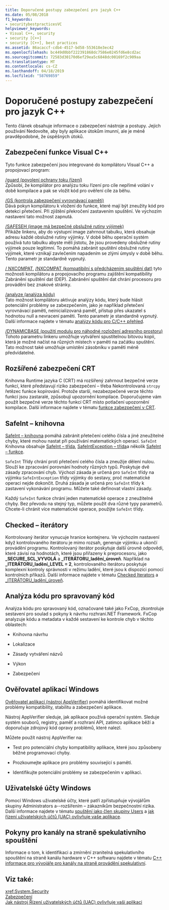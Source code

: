 ```yaml
---
title: Doporučené postupy zabezpečení pro jazyk C++
ms.date: 05/08/2018
f1_keywords:
- securitybestpracticesVC
helpviewer_keywords:
- Visual C++, security
- security [C++]
- security [C++], best practices
ms.assetid: 86acaccf-cdb4-4517-bd58-553618e3ec42
ms.openlocfilehash: bc449d0bbf222391868dc7586e0245fd6e8cd2ac
ms.sourcegitcommit: 72583d30170d6ef29ea5c6848dc00169f2c909aa
ms.translationtype: MT
ms.contentlocale: cs-CZ
ms.lasthandoff: 04/18/2019
ms.locfileid: "58769859"
---
```

# <a name="security-best-practices-for-c"></a>Doporučené postupy zabezpečení pro jazyk C++

Tento článek obsahuje informace o zabezpečení nástroje a postupy. Jejich používání Nedovolte, aby byly aplikace útokům imunní, ale je méně pravděpodobné, že úspěšných útoků.

## <a name="visual-c-security-features"></a>Zabezpečení funkce Visual C++

Tyto funkce zabezpečení jsou integrované do kompilátoru Visual C++ a propojovací program:

[/guard (povolení ochrany toku řízení)](../build/reference/guard-enable-control-flow-guard.md)<br/>
Způsobí, že kompilátor pro analýzu toku řízení pro cíle nepřímé volání v době kompilace a pak se vložit kód pro ověření cíle za běhu.

[/GS (kontrola zabezpečení vyrovnávací paměti)](../build/reference/gs-buffer-security-check.md)<br/>
Dává pokyn kompilátoru k vložení do funkce, které mají být zneužity kód pro detekci přetečení. Při zjištění překročení zastavením spuštění. Ve výchozím nastavení tato možnost zapnutá.

[/SAFESEH (image má bezpečné obslužné rutiny výjimek)](../build/reference/safeseh-image-has-safe-exception-handlers.md)<br/>
Přikáže linkeru, aby do výstupní image zahrnout tabulku, která obsahuje adresu každé obslužné rutiny výjimky. V době běhu operační systém používá tuto tabulku abyste měli jistotu, že jsou provedeny obslužné rutiny výjimek pouze legitimní. To pomáhá zabránit spuštění obslužné rutiny výjimek, které vznikají zavlečením napadením se zlými úmysly v době běhu. Tento parametr je standardně vypnutý.

[/ NXCOMPAT](../build/reference/nxcompat.md), [/NXCOMPAT (kompatibilní s předcházením spuštění dat)](../build/reference/nxcompat-compatible-with-data-execution-prevention.md) tyto možnosti kompilátoru a propojovacího programu zajištění kompatibility Zabránění spuštění dat (DEP). Zabránění spuštění dat chrání procesoru pro provádění bez znakové stránky.

[/analyze (analýza kódu)](../build/reference/analyze-code-analysis.md)<br/>
Tato možnost kompilátoru aktivuje analýzy kódu, který bude hlásit potenciální problémy se zabezpečením, jako je například přetečení vyrovnávací paměti, neinicializovaná paměť, přístup přes ukazatel s hodnotou null a nevracení paměti. Tento parametr je standardně vypnutý. Další informace najdete v tématu [analýzy kódu pro C/C++ přehled](/visualstudio/code-quality/code-analysis-for-c-cpp-overview).

[/DYNAMICBASE (použití modulu pro náhodné rozložení adresního prostoru)](../build/reference/dynamicbase-use-address-space-layout-randomization.md)<br/>
Tohoto parametru linkeru umožňuje vytváření spustitelnou bitovou kopii, která je možné načíst na různých místech v paměti na začátku spuštění. Tato možnost také umožňuje umístění zásobníku v paměti méně předvídatelné.

## <a name="security-enhanced-crt"></a>Rozšířené zabezpečení CRT

Knihovna Runtime jazyka C (CRT) má rozšířený zahrnout bezpečné verze funkcí, které představují riziko zabezpečení – třeba Nekontrolovaná `strcpy` řetězec funkce kopírování. Protože starší, nezabezpečené verze těchto funkcí jsou zastaralé, způsobují upozornění kompilace. Doporučujeme vám použít bezpečné verze těchto funkcí CRT místo potlačení upozornění kompilace. Další informace najdete v tématu [funkce zabezpečení v CRT](../c-runtime-library/security-features-in-the-crt.md).

## <a name="safeint-library"></a>SafeInt – knihovna

[SafeInt – knihovna](../safeint/safeint-library.md) pomáhá zabránit přetečení celého čísla a jiné zneužitelné chyby, které mohou nastat při používání matematických operací. `SafeInt` Knihovna obsahuje [SafeInt – třída](../safeint/safeint-class.md), [SafeIntException – třída](../safeint/safeintexception-class.md)a několik [SafeInt – funkce](../safeint/safeint-functions.md).

`SafeInt` Třídy chrání proti přetečení celého čísla a zneužije dělení nulou. Slouží ke zpracování porovnání hodnoty různých typů. Poskytuje dvě zásady zpracování chyb. Výchozí zásada je určená pro `SafeInt` třídy na výjimku `SafeIntException` třídy výjimky do sestavy, proč matematické operaci nejde dokončit. Druhá zásada je určená pro `SafeInt` třídy k zastavení vykonávání programu. Můžete také definovat vlastní zásady.

Každý `SafeInt` funkce chrání jeden matematické operace z zneužitelné chyby. Bez převodu na stejný typ, můžete použít dva různé typy parametrů. Chcete-li chránit více matematické operace, použijte `SafeInt` třídy.

## <a name="checked-iterators"></a>Checked – iterátory

Kontrolovaný iterátor vynucuje hranice kontejneru. Ve výchozím nastavení když kontrolovaného iterátoru je mimo rozsah, generuje výjimku a ukončí provádění programu. Kontrolovaný iterátor poskytuje další úrovně odpovědi, které závisí na hodnotách, které jsou přiřazeny k preprocesoru, jako  **\_SECURE\_SCL\_VYVOLÁ** a  **\_ITERÁTORU\_ladění\_úroveň**. Například na  **\_ITERÁTORU\_ladění\_LEVEL = 2**, kontrolovaného iterátoru poskytuje komplexní kontroly správnosti v režimu ladění, které jsou k dispozici pomocí kontrolních příkazů. Další informace najdete v tématu [Checked Iterators](../standard-library/checked-iterators.md) a [ \_ITERÁTORU\_ladění\_úroveň](../standard-library/iterator-debug-level.md).

## <a name="code-analysis-for-managed-code"></a>Analýza kódu pro spravovaný kód

Analýza kódu pro spravovaný kód, označované také jako FxCop, zkontroluje sestavení pro soulad s pokyny k návrhu rozhraní.NET Framework. FxCop analyzuje kódu a metadata v každé sestavení ke kontrole chyb v těchto oblastech:

- Knihovna návrhu

- Lokalizace

- Zásady vytváření názvů

- Výkon

- Zabezpečení

## <a name="windows-application-verifier"></a>Ověřovatel aplikací Windows

[Ověřovatel aplikací (nástroj AppVerifier)](/windows-hardware/drivers/debugger/application-verifier
) pomáhá identifikovat možné problémy kompatibility, stabilitu a zabezpečení aplikace.

Nástroj AppVerifier sleduje, jak aplikace používá operační systém. Sleduje systém souborů, registry, paměť a rozhraní API, zatímco aplikace běží a doporučuje zdrojový kód opravy problémů, které nalezl.

Můžete použít nástroj AppVerifier na:

- Test pro potenciální chyby kompatibility aplikace, které jsou způsobeny běžné programovací chyby.

- Prozkoumejte aplikace pro problémy související s pamětí.

- Identifikujte potenciální problémy se zabezpečením v aplikaci.

## <a name="windows-user-accounts"></a>Uživatelské účty Windows

Pomocí Windows uživatelské účty, které patří zpřístupňuje vývojářům skupiny Administrators a--rozšířením – zákazníkům bezpečnostní rizika. Další informace najdete v tématu [spuštění jako člen skupiny Users](running-as-a-member-of-the-users-group.md) a [jak řízení uživatelských účtů (UAC) ovlivňuje vaše aplikace](how-user-account-control-uac-affects-your-application.md).

## <a name="guidance-for-speculative-execution-side-channels"></a>Pokyny pro kanály na straně spekulativního spouštění

Informace o tom, k identifikaci a zmírnění zranitelná spekulativního spouštění na straně kanálu hardware v C++ softwaru najdete v tématu [C++ informace pro vývojáře pro kanály na straně provádění spekulativní](developer-guidance-speculative-execution.md).

## <a name="see-also"></a>Viz také:

<xref:System.Security> <br/>
[Zabezpečení](/dotnet/standard/security/index)<br/>
[Jak nástroj Řízení uživatelských účtů (UAC) ovlivňuje vaši aplikaci](how-user-account-control-uac-affects-your-application.md)
